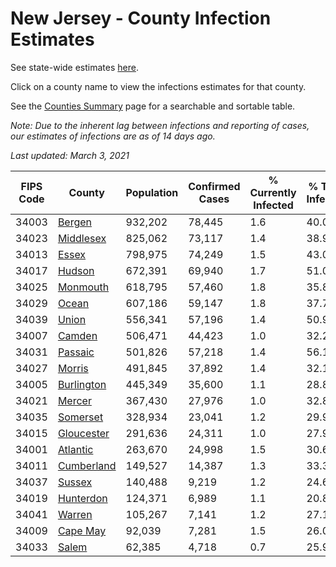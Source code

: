 # New Jersey - County Infection Estimates

See state-wide estimates [here](/infections/us-nj).

Click on a county name to view the infections estimates for that county.

See the [Counties Summary](/infections/summary-counties) page for a searchable and sortable table.

*Note: Due to the inherent lag between infections and reporting of cases, our estimates of infections are as of 14 days ago.*

*Last updated: March 3, 2021*

|   FIPS Code |                   County |   Population |   Confirmed Cases |   % Currently Infected |   % Total Infected |
|-------------|--------------------------|--------------|-------------------|------------------------|--------------------|
|       34003 |         [Bergen](bergen) |      932,202 |            78,445 |                    1.6 |               40.0 |
|       34023 |   [Middlesex](middlesex) |      825,062 |            73,117 |                    1.4 |               38.9 |
|       34013 |           [Essex](essex) |      798,975 |            74,249 |                    1.5 |               43.0 |
|       34017 |         [Hudson](hudson) |      672,391 |            69,940 |                    1.7 |               51.0 |
|       34025 |     [Monmouth](monmouth) |      618,795 |            57,460 |                    1.8 |               35.8 |
|       34029 |           [Ocean](ocean) |      607,186 |            59,147 |                    1.8 |               37.7 |
|       34039 |           [Union](union) |      556,341 |            57,196 |                    1.4 |               50.9 |
|       34007 |         [Camden](camden) |      506,471 |            44,423 |                    1.0 |               32.2 |
|       34031 |       [Passaic](passaic) |      501,826 |            57,218 |                    1.4 |               56.1 |
|       34027 |         [Morris](morris) |      491,845 |            37,892 |                    1.4 |               32.1 |
|       34005 | [Burlington](burlington) |      445,349 |            35,600 |                    1.1 |               28.8 |
|       34021 |         [Mercer](mercer) |      367,430 |            27,976 |                    1.0 |               32.8 |
|       34035 |     [Somerset](somerset) |      328,934 |            23,041 |                    1.2 |               29.9 |
|       34015 | [Gloucester](gloucester) |      291,636 |            24,311 |                    1.0 |               27.9 |
|       34001 |     [Atlantic](atlantic) |      263,670 |            24,998 |                    1.5 |               30.6 |
|       34011 | [Cumberland](cumberland) |      149,527 |            14,387 |                    1.3 |               33.3 |
|       34037 |         [Sussex](sussex) |      140,488 |             9,219 |                    1.2 |               24.6 |
|       34019 |   [Hunterdon](hunterdon) |      124,371 |             6,989 |                    1.1 |               20.8 |
|       34041 |         [Warren](warren) |      105,267 |             7,141 |                    1.2 |               27.1 |
|       34009 |     [Cape May](cape-may) |       92,039 |             7,281 |                    1.5 |               26.0 |
|       34033 |           [Salem](salem) |       62,385 |             4,718 |                    0.7 |               25.9 |